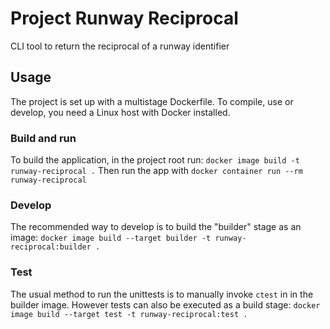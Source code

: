 # Project Runway Reciprocal

CLI tool to return the reciprocal of a runway identifier

## Usage
The project is set up with a multistage Dockerfile. To compile, use or develop, you need a Linux host with Docker installed.

### Build and run
To build the application, in the project root run:
```docker image build -t runway-reciprocal .```
Then run the app with
```docker container run --rm runway-reciprocal```

### Develop
The recommended way to develop is to build the "builder" stage as an image:
```docker image build --target builder -t runway-reciprocal:builder .```

### Test
The usual method to run the unittests is to manually invoke `ctest` in in the builder image.
However tests can also be executed as a build stage:
```docker image build --target test -t runway-reciprocal:test .```
